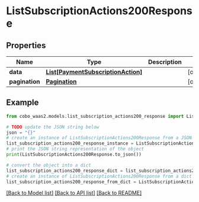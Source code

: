 # ListSubscriptionActions200Response


## Properties

Name | Type | Description | Notes
------------ | ------------- | ------------- | -------------
**data** | [**List[PaymentSubscriptionAction]**](PaymentSubscriptionAction.md) |  | [optional] 
**pagination** | [**Pagination**](Pagination.md) |  | [optional] 

## Example

```python
from cobo_waas2.models.list_subscription_actions200_response import ListSubscriptionActions200Response

# TODO update the JSON string below
json = "{}"
# create an instance of ListSubscriptionActions200Response from a JSON string
list_subscription_actions200_response_instance = ListSubscriptionActions200Response.from_json(json)
# print the JSON string representation of the object
print(ListSubscriptionActions200Response.to_json())

# convert the object into a dict
list_subscription_actions200_response_dict = list_subscription_actions200_response_instance.to_dict()
# create an instance of ListSubscriptionActions200Response from a dict
list_subscription_actions200_response_from_dict = ListSubscriptionActions200Response.from_dict(list_subscription_actions200_response_dict)
```
[[Back to Model list]](../README.md#documentation-for-models) [[Back to API list]](../README.md#documentation-for-api-endpoints) [[Back to README]](../README.md)


